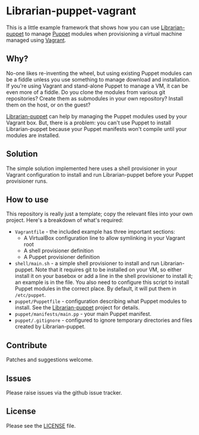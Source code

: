 # Librarian-puppet-vagrant

This is a little example framework that shows how you can use
[Librarian-puppet](https://github.com/rodjek/librarian-puppet) to manage
[Puppet](http://puppetlabs.com/) modules when provisioning a virtual machine
managed using [Vagrant](http://vagrantup.com).

## Why?

No-one likes re-inventing the wheel, but using existing Puppet modules can be a
fiddle unless you use something to manage download and installation. If you're
using Vagrant and stand-alone Puppet to manage a VM, it can be even more of a fiddle. 
Do you clone the modules from various git repositories? Create them as submodules
in your own repository? Install them on the host, or on the guest?

[Librarian-puppet](https://github.com/rodjek/librarian-puppet) can help by managing the
Puppet modules used by your Vagrant box. But, there is a problem: you can't use Puppet 
to install Librarian-puppet because your Puppet manifests won't compile until your 
modules are installed.

## Solution

The simple solution implemented here uses a shell provisioner in your Vagrant
configuration to install and run Librarian-puppet before your Puppet provisioner runs.

## How to use

This repository is really just a template; copy the relevant files into your
own project. Here's a breakdown of what's required:

* `Vagrantfile` - the included example has three important sections:
    + A VirtualBox configuration line to allow symlinking in your Vagrant root
    + A shell provisioner definition
    + A Puppet provisioner definition
* `shell/main.sh` - a simple shell provisioner to install and run Librarian-puppet.
Note that it requires git to be installed on your VM, so either install it on your basebox
or add a line in the shell provisioner to install it; an example is in the file. You also need to
configure this script to install Puppet modules in the correct place. By default, it will put them
in `/etc/puppet`.
* `puppet/Puppetfile` - configuration describing what Puppet modules to install. See the
[Librarian-puppet](https://github.com/rodjek/librarian-puppet) project for details.
* `puppet/manifests/main.pp` - your main Puppet manifest.
* `puppet/.gitignore` - configured to ignore temporary directories and files created by Librarian-puppet.

## Contribute

Patches and suggestions welcome.

## Issues

Please raise issues via the github issue tracker.

## License

Please see the [LICENSE](https://github.com/purple52/librarian-puppet-vagrant/blob/master/LICENSE)
file.
